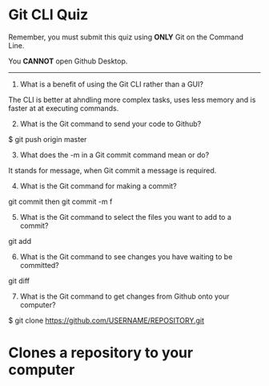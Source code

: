 # Git CLI Quiz

Remember, you must submit this quiz using __ONLY__ Git on the Command Line. 

You __CANNOT__ open Github Desktop.

---

1. What is a benefit of using the Git CLI rather than a GUI?

The CLI is better at ahndling more complex tasks, uses less memory and is faster at at executing commands.

2. What is the Git command to send your code to Github?

$ git push origin master

3. What does the -m in a Git commit command mean or do?

It stands for message, when Git commit a message is required.

4. What is the Git command for making a commit?

git commit  then git commit -m f

5. What is the Git command to select the files you want to add to a commit?

git add

6. What is the Git command to see changes you have waiting to be committed?

git diff

7. What is the Git command to get changes from Github onto your computer?

$ git clone https://github.com/USERNAME/REPOSITORY.git
# Clones a repository to your computer

